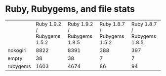 # Ruby, Rubygems, and file stats

<table>
  <tr>
    <td>&nbsp;</td>
    <td>Ruby 1.9.2 / Rubygems 1.5.2</td>
    <td>Ruby 1.9.2 / Rubygems 1.8.5</td>
    <td>Ruby 1.8.7 / Rubygems 1.5.2</td>
    <td>Ruby 1.8.7 / Rubygems 1.8.5</td>
  </tr>
  <tr>
    <td>nokogiri</td>
    <td>8822</td>
    <td>8391</td>
    <td>388</td>
    <td>397</td>
  </tr>
  <tr>
    <td>empty</td>
    <td>38</td>
    <td>38</td>
    <td>7</td>
    <td>7</td>
  </tr>
  <tr>
    <td>rubygems</td>
    <td>1603</td>
    <td>4674</td>
    <td>86</td>
    <td>94</td>
  </tr>
</table>
